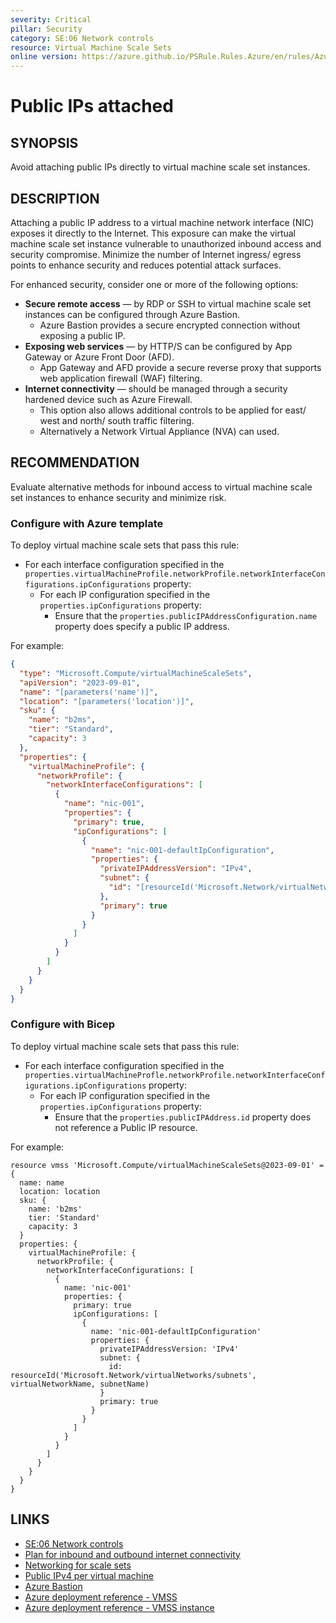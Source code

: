 ```yaml
---
severity: Critical
pillar: Security
category: SE:06 Network controls
resource: Virtual Machine Scale Sets
online version: https://azure.github.io/PSRule.Rules.Azure/en/rules/Azure.VMSS.PublicIPAttached/
---
```


# Public IPs attached

## SYNOPSIS

Avoid attaching public IPs directly to virtual machine scale set instances.

## DESCRIPTION

Attaching a public IP address to a virtual machine network interface (NIC) exposes it directly to the Internet.
This exposure can make the virtual machine scale set instance vulnerable to unauthorized inbound access and security compromise.
Minimize the number of Internet ingress/ egress points to enhance security and reduces potential attack surfaces.

For enhanced security, consider one or more of the following options:

- **Secure remote access** &mdash; by RDP or SSH to virtual machine scale set instances can be configured through Azure Bastion.
  - Azure Bastion provides a secure encrypted connection without exposing a public IP.
- **Exposing web services** &mdash; by HTTP/S can be configured by App Gateway or Azure Front Door (AFD).
  - App Gateway and AFD provide a secure reverse proxy that supports web application firewall (WAF) filtering.
- **Internet connectivity** &mdash; should be managed through a security hardened device such as Azure Firewall.
  - This option also allows additional controls to be applied for east/ west and north/ south traffic filtering.
  - Alternatively a Network Virtual Appliance (NVA) can used.

## RECOMMENDATION

Evaluate alternative methods for inbound access to virtual machine scale set instances to enhance security and minimize risk.

### Configure with Azure template

To deploy virtual machine scale sets that pass this rule:

- For each interface configuration specified in the `properties.virtualMachineProfile.networkProfile.networkInterfaceConfigurations.ipConfigurations` property:
  - For each IP configuration specified in the `properties.ipConfigurations` property:
    - Ensure that the `properties.publicIPAddressConfiguration.name` property does specify a public IP address.

For example:

```json
{
  "type": "Microsoft.Compute/virtualMachineScaleSets",
  "apiVersion": "2023-09-01",
  "name": "[parameters('name')]",
  "location": "[parameters('location')]",
  "sku": {
    "name": "b2ms",
    "tier": "Standard",
    "capacity": 3
  },
  "properties": {
    "virtualMachineProfile": {
      "networkProfile": {
        "networkInterfaceConfigurations": [
          {
            "name": "nic-001",
            "properties": {
              "primary": true,
              "ipConfigurations": [
                {
                  "name": "nic-001-defaultIpConfiguration",
                  "properties": {
                    "privateIPAddressVersion": "IPv4",
                    "subnet": {
                      "id": "[resourceId('Microsoft.Network/virtualNetworks/subnets', parameters('virtualNetworkName'), parameters('subnetName'))]"
                    },
                    "primary": true
                  }
                }
              ]
            }
          }
        ]
      }
    }
  }
}
```

### Configure with Bicep

To deploy virtual machine scale sets that pass this rule:

- For each interface configuration specified in the `properties.virtualMachineProfle.networkProfile.networkInterfaceConfigurations.ipConfigurations` property:
  - For each IP configuration specified in the `properties.ipConfigurations` property:
    - Ensure that the `properties.publicIPAddress.id` property does not reference a Public IP resource.

For example:

```bicep
resource vmss 'Microsoft.Compute/virtualMachineScaleSets@2023-09-01' = {
  name: name
  location: location
  sku: {
    name: 'b2ms'
    tier: 'Standard'
    capacity: 3
  }
  properties: {
    virtualMachineProfile: {
      networkProfile: {
        networkInterfaceConfigurations: [
          {
            name: 'nic-001'
            properties: {
              primary: true
              ipConfigurations: [
                {
                  name: 'nic-001-defaultIpConfiguration'
                  properties: {
                    privateIPAddressVersion: 'IPv4'
                    subnet: {
                      id: resourceId('Microsoft.Network/virtualNetworks/subnets', virtualNetworkName, subnetName)
                    }
                    primary: true
                  }
                }
              ]
            }
          }
        ]
      }
    }
  }
}
```

## LINKS

- [SE:06 Network controls](https://learn.microsoft.com/azure/well-architected/security/networking)
- [Plan for inbound and outbound internet connectivity](https://learn.microsoft.com/azure/cloud-adoption-framework/ready/azure-best-practices/plan-for-inbound-and-outbound-internet-connectivity)
- [Networking for scale sets](https://learn.microsoft.com/azure/virtual-machine-scale-sets/virtual-machine-scale-sets-networking)
- [Public IPv4 per virtual machine](https://learn.microsoft.com/azure/virtual-machine-scale-sets/virtual-machine-scale-sets-networking#public-ipv4-per-virtual-machine)
- [Azure Bastion](https://learn.microsoft.com/azure/bastion/bastion-overview)
- [Azure deployment reference - VMSS](https://learn.microsoft.com/azure/templates/microsoft.compute/virtualmachinescalesets)
- [Azure deployment reference - VMSS instance](https://learn.microsoft.com/azure/templates/microsoft.compute/virtualmachinescalesets/virtualmachines)
